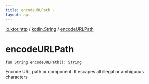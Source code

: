 ```yaml
---
title: encodeURLPath - 
layout: api
---
```


<div class='api-docs-breadcrumbs'><a href="../index.html">io.ktor.http</a> / <a href="index.html">kotlin.String</a> / <a href="./encode-u-r-l-path.html">encodeURLPath</a></div>

# encodeURLPath

<div class="signature"><code><span class="keyword">fun </span><a href="https://kotlinlang.org/api/latest/jvm/stdlib/kotlin/-string/index.html"><span class="identifier">String</span></a><span class="symbol">.</span><span class="identifier">encodeURLPath</span><span class="symbol">(</span><span class="symbol">)</span><span class="symbol">: </span><a href="https://kotlinlang.org/api/latest/jvm/stdlib/kotlin/-string/index.html"><span class="identifier">String</span></a></code></div>

Encode URL path or component. It escapes all illegal or ambiguous characters

